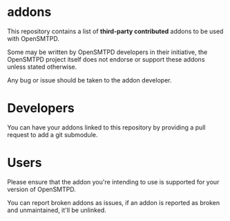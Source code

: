 # addons

This repository contains a list of **third-party contributed** addons to be used with OpenSMTPD.

Some may be written by OpenSMTPD developers in their initiative,
the OpenSMTPD project itself does not endorse or support these addons unless stated otherwise.

Any bug or issue should be taken to the addon developer.

# Developers

You can have your addons linked to this repository by providing a pull request to add a git submodule.


# Users

Please ensure that the addon you're intending to use is supported for your version of OpenSMTPD.

You can report broken addons as issues, if an addon is reported as broken and unmaintained, it'll be unlinked.
